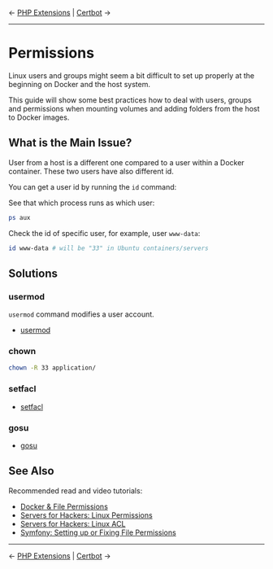 &larr; [PHP Extensions](php-extensions.md) | [Certbot](certbot.md) &rarr;

---

# Permissions

Linux users and groups might seem a bit difficult to set up properly at the
beginning on Docker and the host system.

This guide will show some best practices how to deal with users, groups and
permissions when mounting volumes and adding folders from the host to Docker
images.

## What is the Main Issue?

User from a host is a different one compared to a user within a Docker container.
These two users have also different id.

You can get a user id by running the `id` command:

See that which process runs as which user:

```bash
ps aux
```

Check the id of specific user, for example, user `www-data`:

```bash
id www-data # will be "33" in Ubuntu containers/servers
```

## Solutions

### usermod

`usermod` command modifies a user account.

* [usermod](http://man7.org/linux/man-pages/man8/usermod.8.html)

### chown

```bash
chown -R 33 application/
```

### setfacl

* [setfacl](http://man7.org/linux/man-pages/man1/setfacl.1.html)

### gosu

* [gosu](https://github.com/tianon/gosu)

## See Also

Recommended read and video tutorials:

* [Docker & File Permissions](https://shippingdocker.com/docker-in-development/docker-file-permissions/)
* [Servers for Hackers: Linux Permissions](https://serversforhackers.com/video/linux-permissions)
* [Servers for Hackers: Linux ACL](https://serversforhackers.com/video/linux-acls)
* [Symfony: Setting up or Fixing File Permissions](http://symfony.com/doc/current/setup/file_permissions.html)

---

&larr; [PHP Extensions](php-extensions.md) | [Certbot](certbot.md) &rarr;
